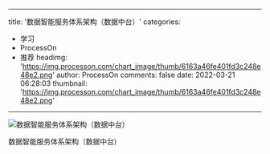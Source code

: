 
---
title: '数据智能服务体系架构（数据中台）'
categories: 
 - 学习
 - ProcessOn
 - 推荐
headimg: 'https://img.processon.com/chart_image/thumb/6163a46fe401fd3c248e48e2.png'
author: ProcessOn
comments: false
date: 2022-03-21 06:28:03
thumbnail: 'https://img.processon.com/chart_image/thumb/6163a46fe401fd3c248e48e2.png'
---

<div>   
<img class="thumb" alt="数据智能服务体系架构（数据中台）" src="https://img.processon.com/chart_image/thumb/6163a46fe401fd3c248e48e2.png" referrerpolicy="no-referrer">
<p>数据智能服务体系架构（数据中台）</p>  
</div>
            